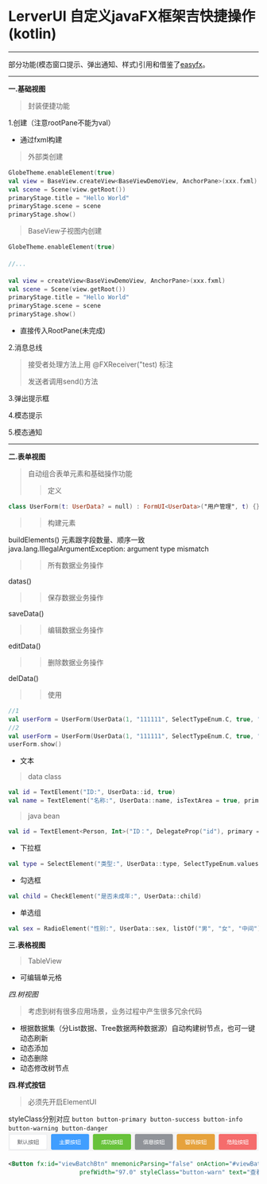 # LerverUI 自定义javaFX框架吉快捷操作(kotlin)

---

部分功能(模态窗口提示、弹出通知、样式)引用和借鉴了[easyfx](https://github.com/xizi110/easyfx)。

---

**一.基础视图**

>封装便捷功能

1.创建（注意rootPane不能为val）

- 通过fxml构建
>外部类创建

```kotlin
GlobeTheme.enableElement(true)
val view = BaseView.createView<BaseViewDemoView, AnchorPane>(xxx.fxml)
val scene = Scene(view.getRoot())
primaryStage.title = "Hello World"
primaryStage.scene = scene
primaryStage.show()
```
>BaseView子视图内创建
```kotlin
GlobeTheme.enableElement(true)

//...

val view = createView<BaseViewDemoView, AnchorPane>(xxx.fxml)
val scene = Scene(view.getRoot())
primaryStage.title = "Hello World"
primaryStage.scene = scene
primaryStage.show()
```
- 直接传入RootPane(未完成)

2.消息总线
>接受者处理方法上用 @FXReceiver("test) 标注
> 
>发送者调用send()方法

3.弹出提示框

4.模态提示

5.模态通知

---

**二.表单视图**

> 自动组合表单元素和基础操作功能
>> 定义

```kotlin
class UserForm(t: UserData? = null) : FormUI<UserData>("用户管理", t) {}
```

> > 构建元素

buildElements()
元素跟字段数量、顺序一致
java.lang.IllegalArgumentException: argument type mismatch


> > 所有数据业务操作

datas()

> > 保存数据业务操作

saveData()

>>编辑数据业务操作  

editData()

>>删除数据业务操作  

delData()

>>使用
```kotlin
//1
val userForm = UserForm(UserData(1, "111111", SelectTypeEnum.C, true, "男"))
//2
val userForm = UserForm(UserData(1, "111111", SelectTypeEnum.C, true, "男"))
userForm.show()
```
- 文本
>data class
```kotlin
val id = TextElement("ID:", UserData::id, true)
val name = TextElement("名称:", UserData::name, isTextArea = true, primary = false)
```
>java bean
```kotlin
val id = TextElement<Person, Int>("ID：", DelegateProp("id"), primary = true)
```

- 下拉框
```kotlin
val type = SelectElement("类型:", UserData::type, SelectTypeEnum.values().toList())
```
- 勾选框
```kotlin
val child = CheckElement("是否未成年:", UserData::child)
```
- 单选组
```kotlin
val sex = RadioElement("性别:", UserData::sex, listOf("男", "女", "中间"))
```
**三.表格视图**
>TableView

- 可编辑单元格

*四.树视图*

>考虑到树有很多应用场景，业务过程中产生很多冗余代码

- 根据数据集（分List数据、Tree数据两种数据源）自动构建树节点，也可一键动态刷新
- 动态添加
- 动态删除
- 动态修改树节点

**四.样式按钮**
>必须先开启ElementUI

styleClass分别对应 `button button-primary button-success button-info button-warning button-danger`![image-20201014164041215](doc/image-20201014164041215.png)

```xml
<Button fx:id="viewBatchBtn" mnemonicParsing="false" onAction="#viewBatch" prefHeight="31.0"
                    prefWidth="97.0" styleClass="button-warn" text="查看参数"/>
```
